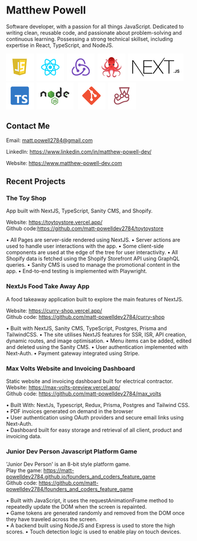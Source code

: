 # Matthew Powell

Software developer, with a passion for all things JavaScript. Dedicated to writing clean, reusable code, 
and passionate about problem-solving and continuous learning. Possessing a strong technical skillset, including 
expertise in React, TypeScript, and NodeJS.

<img
src="./js_icon.png"/>&nbsp;&nbsp;<img src="./react_icon.png"/>&nbsp;&nbsp;<img
src="./redux_icon.png"/>&nbsp;&nbsp;<img
src="./rtl_icon.png"/>&nbsp;&nbsp;<img src="./next-icon.png"/>&nbsp;&nbsp;<img
src="./typescript_icon.png"/>&nbsp;&nbsp;<img src="./nodejs_icon.png"/>&nbsp;&nbsp;
<img src="./git_icon.png"/>&nbsp;&nbsp;<img
src="./jest_icon.png"/>&nbsp;&nbsp;

## Contact Me

Email: <a href="mailto:matt.powell2784@gmail.com" target="_blank">matt.powell2784@gmail.com </a>

LinkedIn:
<a href="https://www.linkedin.com/in/matthew-powell-dev/" target="_blank">https://www.linkedin.com/in/matthew-powell-dev/</a>

Website:
<a href="https://www.matthew-powell-dev.com" target="_blank">https://www.matthew-powell-dev.com</a>

## Recent Projects

### The Toy Shop
App built with NextJS, TypeScript, Sanity CMS, and Shopify.

Website: <a href="https://toytoystore.vercel.app" target="_blank">https://toytoystore.vercel.app/</a>  
Github code:https://github.com/matt-powelldev2784/toytoystore 


• All Pages are server-side rendered using NextJS.
• Server actions are used to handle user interactions with the app.
• Some client-side components are used at the edge of the tree for user interactivity.
• All Shopify data is fetched using the Shopify Storefront API using GraphQL queries.
• Sanity CMS is used to manage the promotional content in the app.
• End-to-end testing is implemented with Playwright.

### NextJs Food Take Away App

A food takeaway application built to explore the main features of NextJS.   

Website: <a href="https://curry-shop.vercel.app/" target="_blank">https://curry-shop.vercel.app/</a>  
Github code: https://github.com/matt-powelldev2784/curry-shop


• Built with NextJS, Sanity CMS, TypeScript, Postgres, Prisma and TailwindCSS. 
• The site utilises NextJS features for SSR, ISR, API creation, dynamic routes, and image optimisation. 
• Menu items can be added, edited and deleted using the Sanity CMS. 
• User authentication implemented with Next-Auth.
• Payment gateway integrated using Stripe.

### Max Volts Website and Invoicing Dashboard

Static website and invoicing dashboard built for electrical contractor.  
Website: <a href="https://max-volts-preview.vercel.app/" target="_blank">https://max-volts-preview.vercel.app/</a>  
Github code: https://github.com/matt-powelldev2784/max_volts

• Built With: NextJs, Typescript, Redux, Prisma, Postgres and Tailwind CSS.   
• PDF invoices generated on demand in the browser  
• User authentication using OAuth providers and secure email links using Next-Auth.  
• Dashboard built for easy storage and retrieval of all client, product and invoicing data.

### Junior Dev Person Javascript Platform Game

'Junior Dev Person' is an 8-bit style platform game.  
Play the game: https://matt-powelldev2784.github.io/founders_and_coders_feature_game   
Github code: https://github.com/matt-powelldev2784/founders_and_coders_feature_game

• Built with JavaScript, it uses the requestAnimationFrame method to repeatedly update the DOM when the screen is repainted.   
• Game tokens are generated randomly and removed from the DOM once they have traveled across the screen.   
• A backend built using NodeJS and Express is used to store the high scores. 
• Touch detection logic is used to enable play on touch devices.  